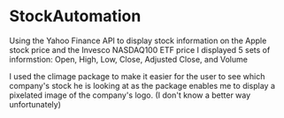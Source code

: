 # StockAutomation
Using the Yahoo Finance API to display stock information on the Apple stock price and the Invesco NASDAQ100 ETF price
 I displayed 5 sets of informstion:
 Open, High, Low, Close, Adjusted Close, and Volume
 
 I used the climage package to make it easier for the user to see which company's stock he is looking at as the package enables me to display a pixelated image of the company's logo. (I don't know a better way unfortunately)

